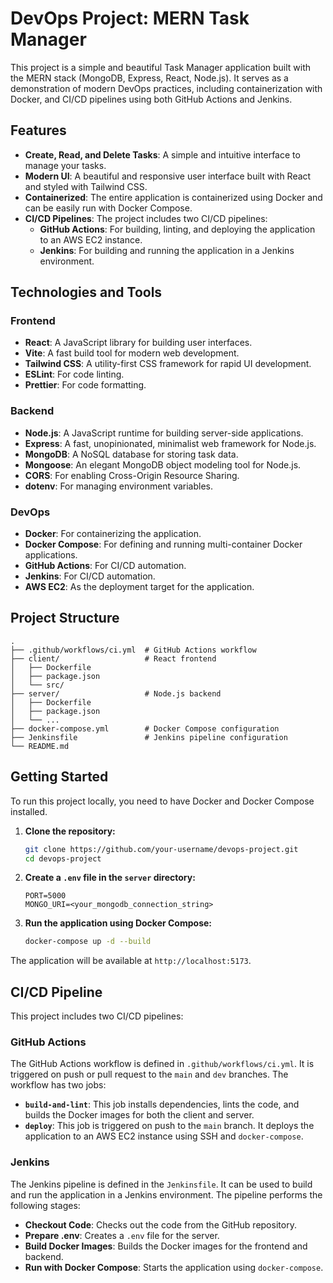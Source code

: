 # DevOps Project: MERN Task Manager

This project is a simple and beautiful Task Manager application built with the MERN stack (MongoDB, Express, React, Node.js). It serves as a demonstration of modern DevOps practices, including containerization with Docker, and CI/CD pipelines using both GitHub Actions and Jenkins.

## Features

*   **Create, Read, and Delete Tasks**: A simple and intuitive interface to manage your tasks.
*   **Modern UI**: A beautiful and responsive user interface built with React and styled with Tailwind CSS.
*   **Containerized**: The entire application is containerized using Docker and can be easily run with Docker Compose.
*   **CI/CD Pipelines**: The project includes two CI/CD pipelines:
    *   **GitHub Actions**: For building, linting, and deploying the application to an AWS EC2 instance.
    *   **Jenkins**: For building and running the application in a Jenkins environment.

## Technologies and Tools

### Frontend

*   **React**: A JavaScript library for building user interfaces.
*   **Vite**: A fast build tool for modern web development.
*   **Tailwind CSS**: A utility-first CSS framework for rapid UI development.
*   **ESLint**: For code linting.
*   **Prettier**: For code formatting.

### Backend

*   **Node.js**: A JavaScript runtime for building server-side applications.
*   **Express**: A fast, unopinionated, minimalist web framework for Node.js.
*   **MongoDB**: A NoSQL database for storing task data.
*   **Mongoose**: An elegant MongoDB object modeling tool for Node.js.
*   **CORS**: For enabling Cross-Origin Resource Sharing.
*   **dotenv**: For managing environment variables.

### DevOps

*   **Docker**: For containerizing the application.
*   **Docker Compose**: For defining and running multi-container Docker applications.
*   **GitHub Actions**: For CI/CD automation.
*   **Jenkins**: For CI/CD automation.
*   **AWS EC2**: As the deployment target for the application.

## Project Structure

```
.
├── .github/workflows/ci.yml  # GitHub Actions workflow
├── client/                   # React frontend
│   ├── Dockerfile
│   ├── package.json
│   └── src/
├── server/                   # Node.js backend
│   ├── Dockerfile
│   ├── package.json
│   └── ...
├── docker-compose.yml        # Docker Compose configuration
├── Jenkinsfile               # Jenkins pipeline configuration
└── README.md
```

## Getting Started

To run this project locally, you need to have Docker and Docker Compose installed.

1.  **Clone the repository:**

    ```bash
    git clone https://github.com/your-username/devops-project.git
    cd devops-project
    ```

2.  **Create a `.env` file in the `server` directory:**

    ```
    PORT=5000
    MONGO_URI=<your_mongodb_connection_string>
    ```

3.  **Run the application using Docker Compose:**

    ```bash
    docker-compose up -d --build
    ```

The application will be available at `http://localhost:5173`.

## CI/CD Pipeline

This project includes two CI/CD pipelines:

### GitHub Actions

The GitHub Actions workflow is defined in `.github/workflows/ci.yml`. It is triggered on push or pull request to the `main` and `dev` branches. The workflow has two jobs:

*   **`build-and-lint`**: This job installs dependencies, lints the code, and builds the Docker images for both the client and server.
*   **`deploy`**: This job is triggered on push to the `main` branch. It deploys the application to an AWS EC2 instance using SSH and `docker-compose`.

### Jenkins

The Jenkins pipeline is defined in the `Jenkinsfile`. It can be used to build and run the application in a Jenkins environment. The pipeline performs the following stages:

*   **Checkout Code**: Checks out the code from the GitHub repository.
*   **Prepare .env**: Creates a `.env` file for the server.
*   **Build Docker Images**: Builds the Docker images for the frontend and backend.
*   **Run with Docker Compose**: Starts the application using `docker-compose`.